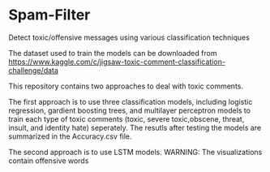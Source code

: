 # Spam-Filter
Detect toxic/offensive messages using various classification techniques

The dataset used to train the models can be downloaded from https://www.kaggle.com/c/jigsaw-toxic-comment-classification-challenge/data

This repository contains two approaches to deal with toxic comments.

The first approach is to use three classification models, including logistic regression, gardient boosting trees, and multilayer perceptron models to train each type of toxic comments (toxic, severe toxic,obscene, threat, insult, and identity hate) seperately. The resutls after testing the models are summarized in the Accuracy.csv file.

The second approach is to use LSTM models.
WARNING: The visualizations contain offensive words
